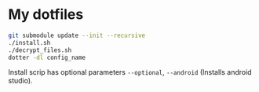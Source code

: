 # My dotfiles

```sh
git submodule update --init --recursive
./install.sh
./decrypt_files.sh
dotter -dl config_name
```

Install scrip has optional parameters `--optional`,
`--android` (Installs android studio).
